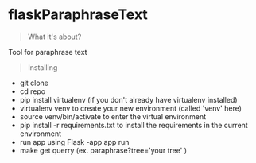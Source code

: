 # flaskParaphraseText
> What it's about?

Tool for paraphrase text

>Installing
- git clone <repo>
- cd repo
- pip install virtualenv (if you don't already have virtualenv installed)
- virtualenv venv to create your new environment (called 'venv' here)
- source venv/bin/activate to enter the virtual environment
- pip install -r requirements.txt to install the requirements in the current environment
- run app using Flask -app app run
- make get querry (ex. paraphrase?tree='your tree' )
